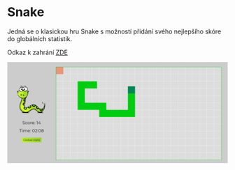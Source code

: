 # Snake
Jedná se o klasickou hru Snake s možností přidání svého nejlepšího skóre do globálních statistik.
  
  
Odkaz k zahrání [ZDE](http://tesario.4fan.cz/homepage/other/snake/)


![Screen ze hry](img/game.png)
